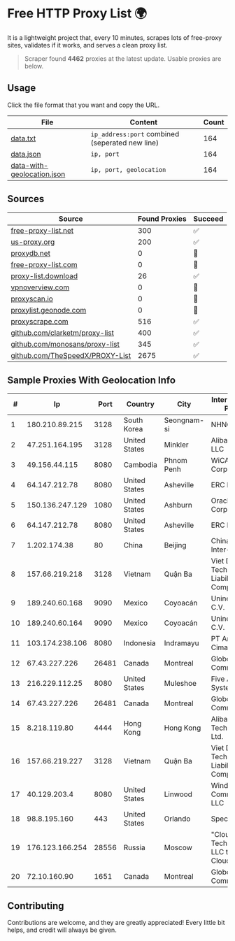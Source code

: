 
# Free HTTP Proxy List 🌍

It is a lightweight project that, every 10 minutes, scrapes lots of free-proxy sites, validates if it works, and serves a clean proxy list.


> Scraper found **4462** proxies at the latest update. Usable proxies are below.

## Usage

Click the file format that you want and copy the URL.


|File|Content|Count|
|----|-------|-----|
|[data.txt](https://raw.githubusercontent.com/themiralay/Proxy-List-World/master/data.txt)|`ip_address:port` combined (seperated new line)|164|
|[data.json](https://raw.githubusercontent.com/themiralay/Proxy-List-World/master/data.json)|`ip, port`|164|
|[data-with-geolocation.json](https://raw.githubusercontent.com/themiralay/Proxy-List-World/master/data-with-geolocation.json)|`ip, port, geolocation`|164|

## Sources

|Source|Found Proxies|Succeed|
|------|-------------|-------|
|[free-proxy-list.net](https://free-proxy-list.net)|300|✅|
|[us-proxy.org](https://www.us-proxy.org)|200|✅|
|[proxydb.net](http://proxydb.net)|0|🚫|
|[free-proxy-list.com](https://free-proxy-list.com/?page=&port=&type%5B%5D=http&type%5B%5D=https&up_time=0&search=Search)|0|🚫|
|[proxy-list.download](https://www.proxy-list.download/HTTP)|26|✅|
|[vpnoverview.com](https://vpnoverview.com/privacy/anonymous-browsing/free-proxy-servers)|0|🚫|
|[proxyscan.io](https://www.proxyscan.io)|0|🚫|
|[proxylist.geonode.com](https://proxylist.geonode.com/api/proxy-list?limit=300&page=1&sort_by=lastChecked&sort_type=desc&protocols=http,https)|0|🚫|
|[proxyscrape.com](https://api.proxyscrape.com/v2/?request=displayproxies&protocol=http&timeout=10000&country=all&ssl=all&anonymity=all)|516|✅|
|[github.com/clarketm/proxy-list](https://raw.githubusercontent.com/clarketm/proxy-list/master/proxy-list-raw.txt)|400|✅|
|[github.com/monosans/proxy-list](https://raw.githubusercontent.com/monosans/proxy-list/main/proxies/http.txt)|345|✅|
|[github.com/TheSpeedX/PROXY-List](https://raw.githubusercontent.com/TheSpeedX/PROXY-List/master/http.txt)|2675|✅|


## Sample Proxies With Geolocation Info

|#|Ip|Port|Country|City|Internet Service Provider|
|-|--|----|-------|----|-------------------------|
|1|180.210.89.215|3128|South Korea|Seongnam-si|NHNCLOUD|
|2|47.251.164.195|3128|United States|Minkler|Alibaba Cloud LLC|
|3|49.156.44.115|8080|Cambodia|Phnom Penh|WiCAM Corporation Ltd|
|4|64.147.212.78|8080|United States|Asheville|ERC Broadband|
|5|150.136.247.129|1080|United States|Ashburn|Oracle Corporation|
|6|64.147.212.78|8080|United States|Asheville|ERC Broadband|
|7|1.202.174.38|80|China|Beijing|China Networks Inter-Exchange|
|8|157.66.219.218|3128|Vietnam|Quận Ba|Viet Digital Technology Liability Company|
|9|189.240.60.168|9090|Mexico|Coyoacán|Uninet S.A. de C.V.|
|10|189.240.60.164|9090|Mexico|Coyoacán|Uninet S.A. de C.V.|
|11|103.174.238.106|8080|Indonesia|Indramayu|PT Anugerah Cimanuk Raya|
|12|67.43.227.226|26481|Canada|Montreal|GloboTech Communications|
|13|216.229.112.25|8080|United States|Muleshoe|Five Area Systems, LLC|
|14|67.43.227.226|26481|Canada|Montreal|GloboTech Communications|
|15|8.218.119.80|4444|Hong Kong|Hong Kong|Alibaba (US) Technology Co., Ltd.|
|16|157.66.219.227|3128|Vietnam|Quận Ba|Viet Digital Technology Liability Company|
|17|40.129.203.4|8080|United States|Linwood|Windstream Communications LLC|
|18|98.8.195.160|443|United States|Orlando|Spectrum|
|19|176.123.166.254|28556|Russia|Moscow|"Cloud Technologies" LLC trading as Cloud.ru|
|20|72.10.160.90|1651|Canada|Montreal|GloboTech Communications|



## Contributing

Contributions are welcome, and they are greatly appreciated! Every
little bit helps, and credit will always be given.

